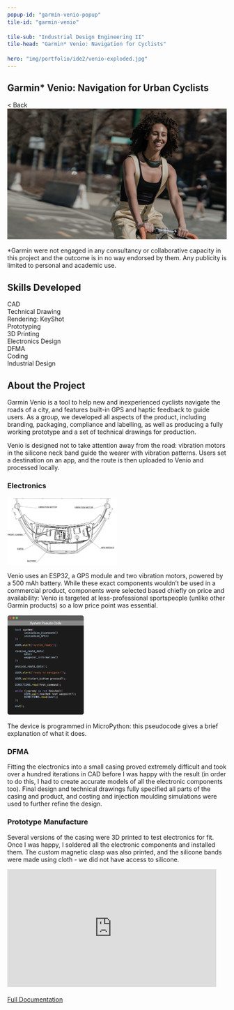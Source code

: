 ```yaml
---
popup-id: "garmin-venio-popup"
tile-id: "garmin-venio"

tile-sub: "Industrial Design Engineering II"
tile-head: "Garmin* Venio: Navigation for Cyclists"

hero: "img/portfolio/ide2/venio-exploded.jpg"
---
```


<popup-box>
    <div class="popup-navbar">
        <h2>Garmin* Venio: Navigation for Urban Cyclists</h2>
        <div class="back">< Back</div>
    </div>
    <img src="img/portfolio/ide2/venio-rider.png" class="popup-main-img">
    <p class="popup-disclaimer">*Garmin were not engaged in any consultancy or collaborative capacity in this project and the outcome is in no way endorsed by them. Any publicity is limited to personal and academic use.</p>
    <h2>Skills Developed</h2>
    <div class="pill">CAD</div><div class="pill">Technical Drawing</div><div class="pill">Rendering: KeyShot</div><div class="pill">Prototyping</div><div class="pill">3D Printing</div><div class="pill">Electronics Design</div><div class="pill">DFMA</div><div class="pill">Coding</div><div class="pill">Industrial Design</div>
    <h2>About the Project</h2>
    <p>Garmin Venio is a tool to help new and inexperienced cyclists navigate the roads of a city, and features built-in GPS and haptic feedback to guide users. As a group, we developed all aspects of the product, including branding, packaging, compliance and labelling, as well as producing a fully working prototype and a set of technical drawings for production.</p>
    <p>Venio is designed not to take attention away from the road: vibration motors in the silicone neck band guide the wearer with vibration patterns. Users set a destination on an app, and the route is then uploaded to Venio and processed locally.</p>
    <h3>Electronics</h3>
    <img src="img/portfolio/ide2/venio-techdraw.png" style="width:50%;">
    <p>Venio uses an ESP32, a GPS module and two vibration motors, powered by a 500 mAh battery. While these exact components wouldn’t be used in a commercial product, components were selected based chiefly on price and availability: Venio is targeted at less-professional sportspeople (unlike other Garmin products) so a low price point was essential.</p>
    <img src="img/portfolio/ide2/venio-pseudocode.png" style="width:35%;">
    <p>The device is programmed in MicroPython: this pseudocode gives a brief explanation of what it does.</p>
    <h3>DFMA</h3>
    <p>Fitting the electronics into a small casing proved extremely difficult and took over a hundred iterations in CAD before I was happy with the result (in order to do this, I had to create accurate models of all the electronic components too). Final design and technical drawings fully specified all parts of the casing and product, and costing and injection moulding simulations were used to further refine the design.</p>
    <h3>Prototype Manufacture</h3>
    <p>Several versions of the casing were 3D printed to test electronics for fit. Once I was happy, I soldered all the electronic components and installed them. The custom magnetic clasp was also printed, and the silicone bands were made using cloth - we did not have access to silicone.</p>
    <iframe style="width: 50vw; height: calc(50vw * 315/560)" src="https://www.youtube.com/embed/F8R3wY_P6nI" title="YouTube video player" frameborder="0" allow="accelerometer; autoplay; clipboard-write; encrypted-media; gyroscope; picture-in-picture" allowfullscreen></iframe>
    <br><br>
    <a class="button" href="doc/IDE_Venio.pdf">Full Documentation</a>    
</popup-box>
